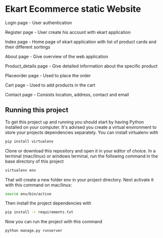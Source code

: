 # Ekart Ecommerce static Website 

Login page - User authentication

Register page - User create his account with ekart application

Index page -  Home page of ekart application with list of product cards and their different sortings

About page - Give overview of the web application

Product_details page - Give detailed information about the specific product

Placeorder page - Used to place the order 

Cart page - Used to add products in the cart

Contact page - Consists location, address, contact and email 

## Running this project

To get this project up and running you should start by having Python installed on your computer. It's advised you create a virtual environment to store your projects dependencies separately. You can install virtualenv with
```bash
pip install virtualenv
```
Clone or download this repository and open it in your editor of choice. In a terminal (mac/linux) or windows terminal, run the following command in the base directory of this project
```bash
virtualenv env
```
That will create a new folder env in your project directory. Next activate it with this command on mac/linux:
```bash
source env/bin/active
```
Then install the project dependencies with
```bash
pip install -r requirements.txt
```
Now you can run the project with this command
```bash
python manage.py runserver
```


